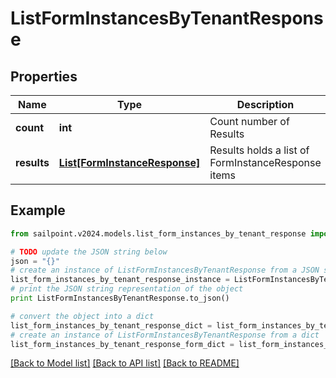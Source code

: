# ListFormInstancesByTenantResponse


## Properties

Name | Type | Description | Notes
------------ | ------------- | ------------- | -------------
**count** | **int** | Count number of Results | [optional] 
**results** | [**List[FormInstanceResponse]**](FormInstanceResponse.md) | Results holds a list of FormInstanceResponse items | [optional] 

## Example

```python
from sailpoint.v2024.models.list_form_instances_by_tenant_response import ListFormInstancesByTenantResponse

# TODO update the JSON string below
json = "{}"
# create an instance of ListFormInstancesByTenantResponse from a JSON string
list_form_instances_by_tenant_response_instance = ListFormInstancesByTenantResponse.from_json(json)
# print the JSON string representation of the object
print ListFormInstancesByTenantResponse.to_json()

# convert the object into a dict
list_form_instances_by_tenant_response_dict = list_form_instances_by_tenant_response_instance.to_dict()
# create an instance of ListFormInstancesByTenantResponse from a dict
list_form_instances_by_tenant_response_form_dict = list_form_instances_by_tenant_response.from_dict(list_form_instances_by_tenant_response_dict)
```
[[Back to Model list]](../README.md#documentation-for-models) [[Back to API list]](../README.md#documentation-for-api-endpoints) [[Back to README]](../README.md)


